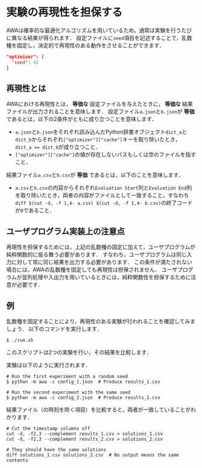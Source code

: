 # 実験の再現性を担保する
AWAは確率的な最適化アルゴリズムを用いているため，通常は実験を行うたびに異なる結果が得られます．
設定ファイルに`seed`項目を記述することで，乱数種を固定し，決定的で再現性のある動作をさせることができます．
```json
"optimizer": {
  "seed": 42
}
```
## 再現性とは
AWAにおける再現性とは， __等価な__ 設定ファイルを与えたときに， __等価な__ 結果ファイルが出力されることを意味します．
設定ファイル`a.json`と`b.json`が __等価__ であるとは，以下の2条件がともに成り立つことを意味します．
- `a.json`と`b.json`をそれぞれ読み込んだPython辞書オブジェクト`dict_a`と`dict_b`からそれぞれ`["optimizer"]["cache"]`キーを取り除いたとき，`dict_a == dict_b`が成り立つこと．
- `["optimizer"]["cache"]`の値が存在しないパスもしくは空のファイルを指すこと．

結果ファイル`a.csv`と`b.csv`が __等価__ であるとは，以下のことを意味します．
- `a.csv`と`b.csv`の内容からそれぞれ`Evaluation Start`列と`Evaluation End`列を取り除いたとき，両者の内容がファイルとして一致すること，すなわち`diff $(cut -d, -f 1,4- a.csv) $(cut -d, -f 1,4- b.csv)`の終了コードが`0`であること．

## ユーザプログラム実装上の注意点
再現性を担保するためには，上記の乱数種の固定に加えて，ユーザプログラムが純粋関数的に振る舞う必要があります．
すなわち，ユーザプログラムは同じ入力に対して常に同じ結果を出力する必要があります．
この条件が満たされない場合には，AWAの乱数種を固定しても再現性は担保されません．
ユーザプログラムが並列処理や入出力を用いているときには，純粋関数性を担保するために注意が必要です．

## 例
乱数種を固定することにより，再現性のある実験が行われることを確認してみましょう．
以下のコマンドを実行します．
```
$ ./run.sh
```

このスクリプトは2つの実験を行い，その結果を比較します．

実験は以下のように実行されます．
```
# Run the first experiment with a random seed
$ python -m awa -c config_1.json  # Produce results_1.csv

# Run the second experiment with the same seed
$ python -m awa -c config_2.json  # Produce results_2.csv
```

結果ファイル（の時刻を除く項目）を比較すると，両者が一致していることがわかります．
```
# Cut the timestamp columns off
cut -d, -f2,3 --complement results_1.csv > solutions_1.csv
cut -d, -f2,3 --complement results_2.csv > solutions_2.csv

# They should have the same solutions
diff solutions_1.csv solutions_2.csv  # No output means the same contents
```
